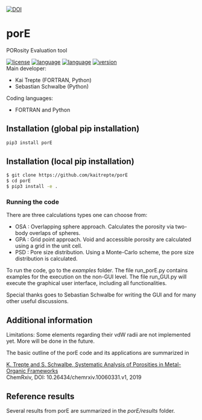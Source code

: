 [![DOI](https://zenodo.org/badge/DOI/10.5281/zenodo.3972196.svg)](https://doi.org/10.5281/zenodo.3972196)
# porE
PORosity Evaluation tool  

[![license](https://img.shields.io/badge/license-APACHE2-green)](https://www.apache.org/licenses/LICENSE-2.0)
[![language](https://img.shields.io/badge/language-Python3-blue)](https://www.python.org/)
[![language](https://img.shields.io/badge/language-FORTRAN-blue)](https://www.fortran.com/)
[![version](https://img.shields.io/badge/version-1.0.1-lightgrey)]()  
Main developer: 

* Kai Trepte (FORTRAN, Python) 
* Sebastian Schwalbe (Python) 

Coding languages: 

* FORTRAN and Python

## Installation (global pip installation)
```bash 
pip3 install porE
```

## Installation (local pip installation)
```bash 
$ git clone https://github.com/kaitrepte/porE
$ cd porE
$ pip3 install -e .
```

### Running the code
There are three calculations types one can choose from:

* OSA : Overlapping sphere approach. Calculates the porosity via two-body overlaps of spheres.
* GPA : Grid point approach. Void and accessible porosity are calculated using a grid in the unit cell.
* PSD : Pore size distribution. Using a Monte-Carlo scheme, the pore size distribution is calculated.

To run the code, go to the *examples* folder. The file run_porE.py contains examples for the execution on the non-GUI level.
The file run_GUI.py will execute the graphical user interface, including all functionalities.

Special thanks goes to Sebastian Schwalbe for writing the GUI and for many other useful discussions.

## Additional information
Limitations: Some elements regarding their vdW radii are not implemented yet. 
More will be done in the future.

The basic outline of the porE code and its applications are summarized in 

  [K. Trepte and S. Schwalbe, Systematic Analysis of Porosities in Metal-Organic Frameworks](https://chemrxiv.org/articles/Systematic_Analysis_of_Porosities_in_Metal-Organic_Frameworks/10060331)     
  ChemRxiv, DOI: 10.26434/chemrxiv.10060331.v1, 2019 



## Reference results
Several results from porE are summarized in the *porE/results* folder.
